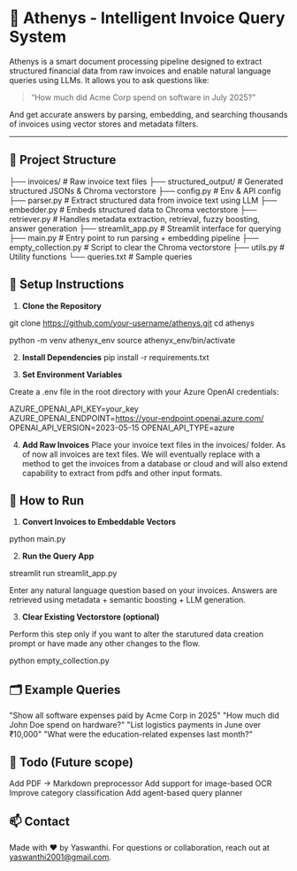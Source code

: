 # 🧾 Athenys - Intelligent Invoice Query System

Athenys is a smart document processing pipeline designed to extract structured financial data from raw invoices and enable natural language queries using LLMs. It allows you to ask questions like:

> “How much did Acme Corp spend on software in July 2025?”

And get accurate answers by parsing, embedding, and searching thousands of invoices using vector stores and metadata filters.

---

## 📁 Project Structure

├── invoices/ # Raw invoice text files
├── structured_output/ # Generated structured JSONs & Chroma vectorstore
├── config.py # Env & API config
├── parser.py # Extract structured data from invoice text using LLM
├── embedder.py # Embeds structured data to Chroma vectorstore
├── retriever.py # Handles metadata extraction, retrieval, fuzzy boosting, answer generation
├── streamlit_app.py # Streamlit interface for querying
├── main.py # Entry point to run parsing + embedding pipeline
├── empty_collection.py # Script to clear the Chroma vectorstore
├── utils.py # Utility functions
└── queries.txt # Sample queries

## 🚀 Setup Instructions

1. **Clone the Repository**

git clone https://github.com/your-username/athenys.git
cd athenys

python -m venv athenyx_env
source athenyx_env/bin/activate


2. **Install Dependencies**
pip install -r requirements.txt

3. **Set Environment Variables**

Create a .env file in the root directory with your Azure OpenAI credentials:

AZURE_OPENAI_API_KEY=your_key
AZURE_OPENAI_ENDPOINT=https://your-endpoint.openai.azure.com/
OPENAI_API_VERSION=2023-05-15
OPENAI_API_TYPE=azure

4. **Add Raw Invoices**
Place your invoice text files in the invoices/ folder. As of now all invoices are text files.
We will eventually replace with a method to get the invoices from a database or cloud and will also extend capability to extract from pdfs and other input formats.

## 🧪 How to Run

1. **Convert Invoices to Embeddable Vectors**

python main.py


2. **Run the Query App**

streamlit run streamlit_app.py

Enter any natural language question based on your invoices.
Answers are retrieved using metadata + semantic boosting + LLM generation.

3. **Clear Existing Vectorstore (optional)**

Perform this step only if you want to alter the starutured data creation prompt or have made any other changes to the flow. 

python empty_collection.py

## 🗂️ Example Queries
"Show all software expenses paid by Acme Corp in 2025"
"How much did John Doe spend on hardware?"
"List logistics payments in June over ₹10,000"
"What were the education-related expenses last month?"

## 📌 Todo (Future scope)
 Add PDF → Markdown preprocessor
 Add support for image-based OCR
 Improve category classification
 Add agent-based query planner

## 📫 Contact
Made with ❤️ by Yaswanthi. For questions or collaboration, reach out at yaswanthi2001@gmail.com.

